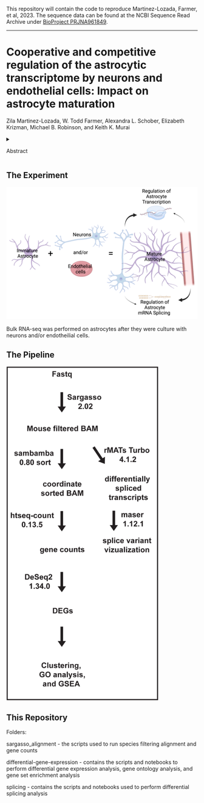 This repository will contain the code to reproduce Martinez-Lozada, Farmer, et al, 2023. The sequence data can be found at the NCBI Sequence Read Archive under [BioProject PRJNA961849](https://www.ncbi.nlm.nih.gov/bioproject/961849).

------------------------------------------------------------------------

# **Cooperative and competitive regulation of the astrocytic transcriptome by neurons and endothelial cells: Impact on astrocyte maturation**

Zila Martinez-Lozada, W. Todd Farmer, Alexandra L. Schober, Elizabeth Krizman, Michael B. Robinson, and Keith K. Murai

<details>

<summary>

Abstract

</summary>

Astrocytes have essential roles in central nervous system (CNS) health and disease. During development, immature astrocytes show complex interactions with neurons, endothelial cells, and other glial cell types. Interestingly, our work and that of others have shown that these interactions are important for astrocytic maturation. However, whether and how these cells work together to control this process remains poorly understood. Here, we test the hypothesis that cooperative interactions of astrocytes with neurons and endothelial cells promote astrocytic maturation. Astrocytes were cultured alone, with neurons, endothelial cells, or a combination of both. This was followed by astrocyte sorting, RNA sequencing, and bioinformatic analysis to detect transcriptional changes. Across culture configurations, 7,302 genes were differentially expressed by 4 or more-fold and organized into eight groups that demonstrate cooperative and antagonist effects of neurons and endothelia on astrocytes. We also discovered that neurons and endothelial cells caused splicing of 200 and 781 mRNAs, respectively. Changes in gene expression were validated using quantitative PCR, Western blot, and immunofluorescence analysis. We found that the transcriptomic data from the three-culture configuration correlated with protein expression of three representative targets (FAM107A, GAT3, and GLT1) in vivo. Alternative splicing results also correlated with cortical tissue isoform representation of a target (Fibronectin 1) at different developmental stages. By comparing our results to published transcriptomes of immature and mature astrocytes, we found that neurons or endothelia shift the astrocytic transcriptome toward a mature state and that the presence of both cell types has a greater effect on maturation than either cell alone. These results increase our understanding of cellular interactions/pathways that contribute to astrocytic maturation. They also provide insight into how alterations to neurons and/or endothelial cells may alter astrocytes with implications for astrocytic changes in CNS disorders and diseases.

</details>

## The Experiment

![](images/Graphical_Abstract.png)

Bulk RNA-seq was performed on astrocytes after they were culture with neurons and/or endotheilial cells.

## The Pipeline  

 <img src="images/pipeline.png" width="400" >

## This Repository  

Folders:

sargasso_alignment - the scripts used to run species filtering alignment and gene counts

differential-gene-expression - contains the scripts and notebooks to perform differential gene expression analysis, gene ontology analysis, and gene set enrichment analysis

splicing - contains the scripts and notebooks used to perform differential splicing analysis
